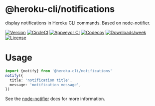 @heroku-cli/notifications
=========================

display notifications in Heroku CLI commands. Based on [node-notifier](https://github.com/mikaelbr/node-notifier).

[![Version](https://img.shields.io/npm/v/@heroku-cli/notifications.svg)](https://npmjs.org/package/@heroku-cli/notifications)
[![CircleCI](https://circleci.com/gh/jdxcode/heroku-cli-notifications/tree/master.svg?style=shield)](https://circleci.com/gh/jdxcode/heroku-cli-notifications/tree/master)
[![Appveyor CI](https://ci.appveyor.com/api/projects/status/github/jdxcode/heroku-cli-notifications?branch=master&svg=true)](https://ci.appveyor.com/project/jdxcode/heroku-cli-notifications/branch/master)
[![Codecov](https://codecov.io/gh/jdxcode/heroku-cli-notifications/branch/master/graph/badge.svg)](https://codecov.io/gh/jdxcode/heroku-cli-notifications)
[![Downloads/week](https://img.shields.io/npm/dw/@heroku-cli/notifications.svg)](https://npmjs.org/package/@heroku-cli/notifications)
[![License](https://img.shields.io/npm/l/@heroku-cli/notifications.svg)](https://github.com/jdxcode/heroku-cli-notifications/blob/master/package.json)

<!-- toc -->

# Usage

```typescript
import {notify} from '@heroku-cli/notifications'
notify({
  title: 'notification title',
  message: 'notification message',
})
```

See the [node-notifier](https://github.com/mikaelbr/node-notifier) docs for more information.
